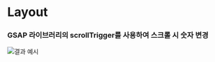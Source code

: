 # Layout 
### GSAP 라이브러리의 scrollTrigger를 사용하여 스크롤 시 숫자 변경
![결과 예시](https://github.com/egbro90/layout-01/assets/64397963/7dc3930a-3663-4eec-981c-9b7140a71b6c)
